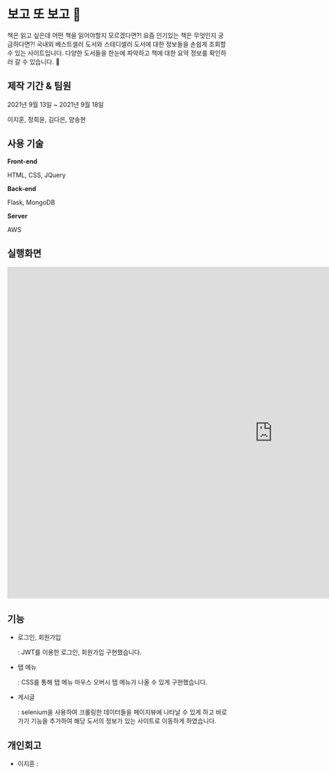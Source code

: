 # 보고 또 보고 📖
책은 읽고 싶은데 어떤 책을 읽어야할지 모르겠다면?! 요즘 인기있는 책은 무엇인지 궁금하다면?! 
국내외 베스트셀러 도서와 스테디셀러 도서에 대한 정보들을 손쉽게 조회할 수 있는 사이트입니다. 
다양한 도서들을 한눈에 파악하고 책에 대한 요약 정보를 확인하러 갈 수 있습니다. 🤴

## 제작 기간 & 팀원
2021년 9월 13일 ~ 2021년 9월 18일

이지훈,
정희윤,
김다은,
양송현

## 사용 기술

**Front-end**

HTML,
CSS, JQuery

**Back-end**


Flask, MongoDB

**Server**

AWS
 ## 실행화면
<iframe width="1205" height="753" src="https://www.youtube.com/embed/ObBzb9AAkxE" title="YouTube video player" frameborder="0" allow="accelerometer; autoplay; clipboard-write; encrypted-media; gyroscope; picture-in-picture" allowfullscreen></iframe>

## 기능

- 로그인, 회원가입
    
  :  JWT를 이용한 로그인, 회원가입 구현했습니다.


- 탭 메뉴 

  :  CSS를 통해 탭 메뉴 마우스 오버시 탭 메뉴가 나올 수 있게 구현했습니다.
- 게시글

  :  selenium을 사용하여 크롤링한 데이터들을 페이지뷰에 나타날 수 있게 하고 바로가기 기능을 추가하여 해당 도서의 정보가 있는 사이트로 이동하게 하였습니다.


## 개인회고
- 이지훈 : 


